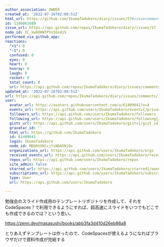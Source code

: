 ```yaml
---
author_association: OWNER
created_at: '2022-07-16T02:08:51Z'
html_url: https://github.com/IkumaTadokoro/diary/issues/57#issuecomment-1186061689
id: 1186061689
issue_url: https://api.github.com/repos/IkumaTadokoro/diary/issues/57
node_id: IC_kwDOHWTPVs5Gsd15
performed_via_github_app: 
reactions:
  "+1": 0
  "-1": 0
  confused: 0
  eyes: 0
  heart: 0
  hooray: 0
  laugh: 0
  rocket: 0
  total_count: 0
  url: https://api.github.com/repos/IkumaTadokoro/diary/issues/comments/1186061689/reactions
updated_at: '2022-07-16T02:08:51Z'
url: https://api.github.com/repos/IkumaTadokoro/diary/issues/comments/1186061689
user:
  avatar_url: https://avatars.githubusercontent.com/u/61409641?v=4
  events_url: https://api.github.com/users/IkumaTadokoro/events{/privacy}
  followers_url: https://api.github.com/users/IkumaTadokoro/followers
  following_url: https://api.github.com/users/IkumaTadokoro/following{/other_user}
  gists_url: https://api.github.com/users/IkumaTadokoro/gists{/gist_id}
  gravatar_id: ''
  html_url: https://github.com/IkumaTadokoro
  id: 61409641
  login: IkumaTadokoro
  node_id: MDQ6VXNlcjYxNDA5NjQx
  organizations_url: https://api.github.com/users/IkumaTadokoro/orgs
  received_events_url: https://api.github.com/users/IkumaTadokoro/received_events
  repos_url: https://api.github.com/users/IkumaTadokoro/repos
  site_admin: false
  starred_url: https://api.github.com/users/IkumaTadokoro/starred{/owner}{/repo}
  subscriptions_url: https://api.github.com/users/IkumaTadokoro/subscriptions
  type: User
  url: https://api.github.com/users/IkumaTadokoro

---
```

勉強会のスライド作成用のテンプレートリポジトリを作成して、それをCodeSpaces？で利用できるようにすれば、超高速にスライドをいつでもどこでも作成できるのでは？という思い。

https://zenn.dev/masasushi/books/abb3fa3d410d26eb86a8

とりあえずテンプレートは作ったので、CodeSpacesが使えるようになればブラウザだけで資料作成が完結する
